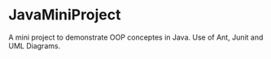 # JavaMiniProject

A mini project to demonstrate OOP conceptes in Java. Use of Ant, Junit and UML Diagrams.
